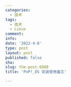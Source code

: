 ```yaml
---
categories:
  - 技术
tags:
  - 技术
  - Linux
comment: 
info: 
date: '2022-4-8'
type: post
layout: post
published: false
sha: 
slug: the-post-6908
title: 'PoP!_OS 安装使用备忘'

---
```

